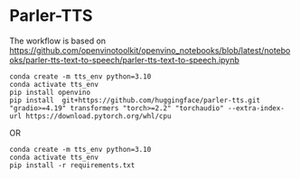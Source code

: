 # Parler-TTS

The workflow is based on https://github.com/openvinotoolkit/openvino_notebooks/blob/latest/notebooks/parler-tts-text-to-speech/parler-tts-text-to-speech.ipynb


```
conda create -m tts_env python=3.10
conda activate tts_env
pip install openvino
pip install  git+https://github.com/huggingface/parler-tts.git "gradio>=4.19" transformers "torch>=2.2" "torchaudio" --extra-index-url https://download.pytorch.org/whl/cpu
```
OR

```
conda create -m tts_env python=3.10
conda activate tts_env
pip install -r requirements.txt
```